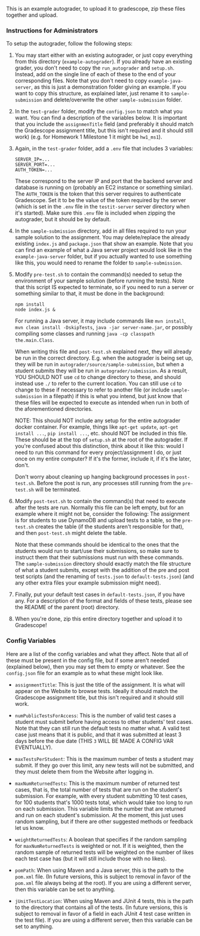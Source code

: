 This is an example autograder, to upload it to gradescope, zip these files together and upload.

### Instructions for Administrators

To setup the autograder, follow the following steps:

1. You may start either with an existing autograder, or just copy everything from this directory (`example-autograder`). If you already have an existing grader, you don't need to copy the `run_autograder` and `setup.sh`. Instead, add on the single line of each of these to the end of your corresponding files. Note that you don't need to copy `example-java-server`, as this is just a demonstration folder giving an example. If you want to copy this structure, as explained later, just rename it to `sample-submission` and delete/overwrite the other `sample-submission` folder.

2. In the `test-grader` folder, modify the `config.json` to match what you want. You can find a description of the variables below. It is important that you include the `assignmenTitle` field (and preferably it should match the Gradescope assignment title, but this isn't required and it should still work) (e.g. for Homework 1 Milestone 1 it might be `hw1_ms1`).

3. Again, in the `test-grader` folder, add a `.env` file that includes 3 variables:

    ```
    SERVER_IP=...
    SERVER_PORT=...
    AUTH_TOKEN=...
    ```

    These correspond to the server IP and port that the backend server and database is running on (probably an EC2 instance or something similar). The `AUTH_TOKEN` is the token that this server requires to authenticate Gradescope. Set it to be the value of the token required by the server (which is set in the `.env` file in the `testit-server` server directory when it's started). Make sure this `.env` file is included when zipping the autograder, but it should be by default.

4. In the `sample-submission` directory, add in all files required to run your sample solution to the assignment. You may delete/replace the already existing `index.js` and `package.json` that show an example. Note that you can find an example of what a Java server project would look like in the `example-java-server` folder, but if you actually wanted to use something like this, you would need to rename the folder to `sample-submission`.

5. Modify `pre-test.sh` to contain the command(s) needed to setup the environment of your sample solution (before running the tests). Note that this script IS expected to terminate, so if you need to run a server or something similar to that, it must be done in the background:

    ```
    npm install
    node index.js &
    ```

    For running a Java server, it may include commands like `mvn install`, `mvn clean install -DskipTests`, `java -jar server-name.jar`, or possibly compiling some classes and running `java -cp classpath the.main.Class`.

    When writing this file and `post-test.sh` explained next, they will already be run in the correct directory. E.g. when the autograder is being set up, they will be run in `autograder/source/sample-submission`, but when a student submits they will be run in `autograder/submission`. As a result, YOU SHOULD NOT use `cd` to change directory to these, and should instead use `./` to refer to the current location. You can still use `cd` to change to these if necessary to refer to another file (or include `sample-submission` in a filepath) if this is what you intend, but just know that these files will be expected to execute as intended when run in both of the aforementioned directories.

    NOTE: This should NOT include any setup for the entire autograder docker container. For example, things like `apt-get update`, `apt-get install ...`, `pip install ...`, etc. should NOT be included in this file. These should be at the top of `setup.sh` at the root of the autograder. If you're confused about this distinction, think about it like this: would I need to run this command for every project/assignment I do, or just once on my entire computer? If it's the former, include it, if it's the later, don't.

    Don't worry about cleaning up hanging background processes in `post-test.sh`. Before the post is run, any processes still running from the `pre-test.sh` will be terminated.

6. Modify `post-test.sh` to contain the command(s) that need to execute after the tests are run. Normally this file can be left empty, but for an example where it might not be, consider the following: The assignment is for students to use DynamoDB and upload tests to a table, so the `pre-test.sh` creates the table (if the students aren't responsible for that), and then `post-test.sh` might delete the table.

    Note that these commands should be identical to the ones that the students would run to start/use their submissions, so make sure to instruct them that their submissions must run with these commands. The `sample-submission` directory should exactly match the file structure of what a student submits, except with the addition of the pre and post test scripts (and the renaming of `tests.json` to `default-tests.json`) (and any other extra files your example submission might need).

7. Finally, put your default test cases in `default-tests.json`, if you have any. For a description of the format and fields of these tests, please see the README of the parent (root) directory.

8. When you're done, zip this entire directory together and upload it to Gradescope!

### Config Variables

Here are a list of the config variables and what they affect. Note that all of these must be present in the config file, but if some aren't needed (explained below), then you may set them to empty or whatever. See the `config.json` file for an example as to what these might look like.

- `assignmentTitle`: This is just the title of the assignment. It is what will appear on the Website to browse tests. Ideally it should match the Gradescope assignment title, but this isn't required and it should still work.

- `numPublicTestsForAccess`: This is the number of valid test cases a student must submit before having access to other students' test cases. Note that they can still run the default tests no matter what. A valid test case just means that it is public, and that it was submitted at least 3 days before the due date (THIS `3` WILL BE MADE A CONFIG VAR EVENTUALLY).

- `maxTestsPerStudent`: This is the maximum number of tests a student may submit. If they go over this limit, any new tests will not be submitted, and they must delete them from the Website after logging in.

- `maxNumReturnedTests`: This is the maximum number of returned test cases, that is, the total number of tests that are run on the student's submission. For example, with every student submitting 10 test cases, for 100 students that's 1000 tests total, which would take too long to run on each submission. This variable limits the number that are returned and run on each student's submission. At the moment, this just uses random sampling, but if there are other suggested methods or feedback let us know.

- `weightReturnedTests`: A boolean that specifies if the random sampling for `maxNumReturnedTests` is weighted or not. If it is weighted, then the random sample of returned tests will be weighted on the number of likes each test case has (but it will still include those with no likes).

- `pomPath`: When using Maven and a Java server, this is the path to the `pom.xml` file. (In future versions, this is subject to removal in favor of the `pom.xml` file always being at the root). If you are using a different server, then this variable can be set to anything.

- `jUnitTestLocation`: When using Maven and JUnit 4 tests, this is the path to the directory that contains all of the tests. (In future versions, this is subject to removal in favor of a field in each JUnit 4 test case written in the test file). If you are using a different server, then this variable can be set to anything.
